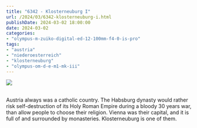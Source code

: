 ```yaml
---
title: "6342 - Klosterneuburg I"
url: /2024/03/6342-klosterneuburg-i.html
publishDate: 2024-03-02 18:00:00
date: 2024-03-02
categories:
- "olympus-m-zuiko-digital-ed-12-100mm-f4-0-is-pro"
tags:
- "austria"
- "niederoesterreich"
- "klosterneuburg"
- "olympus-om-d-e-m1-mk-iii"
---
```

<div class="container">
<div class="center"><a target="_blank" href="https://d25zfm9zpd7gm5.cloudfront.net/1200x1200/2020/20200806_130956_lr.jpg"><img class="webfeedsFeaturedVisual" src="https://d25zfm9zpd7gm5.cloudfront.net/0600x0600/2020/20200806_130956_lr.jpg" /></a></div>
</div>
<br />

Austria always was a catholic country. The Habsburg dynasty
would rather risk self-destruction of its Holy Roman Empire
during a bloody 30 years war, than allow people to choose
their religion. Vienna was their capital, and it is full of
and surrounded by monasteries. Klosterneuburg is one of
them.

